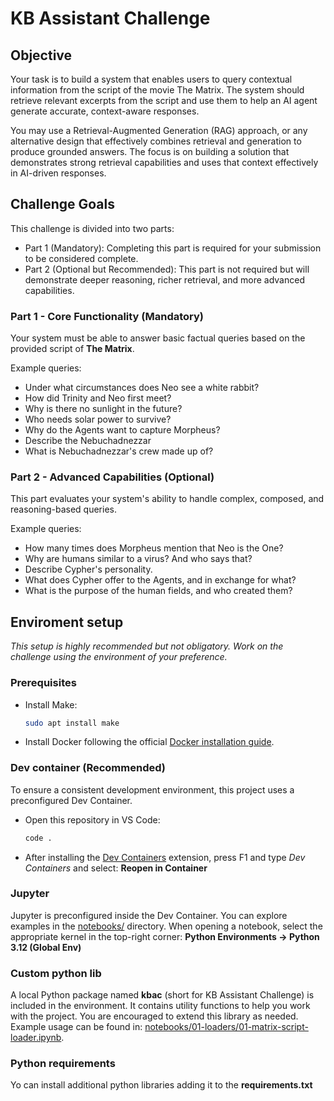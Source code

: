 # KB Assistant Challenge

## Objective

Your task is to build a system that enables users to query contextual information from the script of the movie The Matrix. The system should retrieve relevant excerpts from the script and use them to help an AI agent generate accurate, context-aware responses.

You may use a Retrieval-Augmented Generation (RAG) approach, or any alternative design that effectively combines retrieval and generation to produce grounded answers. The focus is on building a solution that demonstrates strong retrieval capabilities and uses that context effectively in AI-driven responses.

## Challenge Goals

This challenge is divided into two parts:

-   Part 1 (Mandatory): Completing this part is required for your submission to be considered complete.
-   Part 2 (Optional but Recommended): This part is not required but will demonstrate deeper reasoning, richer retrieval, and more advanced capabilities.

### Part 1 - Core Functionality (Mandatory)

Your system must be able to answer basic factual queries based on the provided script of **The Matrix**.

Example queries:

-   Under what circumstances does Neo see a white rabbit?
-   How did Trinity and Neo first meet?
-   Why is there no sunlight in the future?
-   Who needs solar power to survive?
-   Why do the Agents want to capture Morpheus?
-   Describe the Nebuchadnezzar
-   What is Nebuchadnezzar's crew made up of?

### Part 2 - Advanced Capabilities (Optional)

This part evaluates your system's ability to handle complex, composed, and reasoning-based queries.

Example queries:

-   How many times does Morpheus mention that Neo is the One?
-   Why are humans similar to a virus? And who says that?
-   Describe Cypher's personality.
-   What does Cypher offer to the Agents, and in exchange for what?
-   What is the purpose of the human fields, and who created them?

## Enviroment setup

_This setup is highly recommended but not obligatory. Work on the challenge using the environment of your preference._

### Prerequisites

-   Install Make:

    ```bash
    sudo apt install make
    ```

-   Install Docker following the official [Docker installation guide](https://docs.docker.com/engine/install/ubuntu/).

### Dev container (Recommended)

To ensure a consistent development environment, this project uses a preconfigured Dev Container.

-   Open this repository in VS Code:
    ```bash
    code .
    ```
-   After installing the [Dev Containers](https://marketplace.visualstudio.com/items?itemName=ms-vscode-remote.remote-containers) extension, press F1 and type _Dev Containers_ and select: **Reopen in Container**

### Jupyter

Jupyter is preconfigured inside the Dev Container.
You can explore examples in the [notebooks/](notebooks/) directory.
When opening a notebook, select the appropriate kernel in the top-right corner: **Python Environments -> Python 3.12 (Global Env)**

### Custom python lib

A local Python package named **kbac** (short for KB Assistant Challenge) is included in the environment. It contains utility functions to help you work with the project. You are encouraged to extend this library as needed. Example usage can be found in: [notebooks/01-loaders/01-matrix-script-loader.ipynb](notebooks/01-loaders/01-matrix-script-loader.ipynb).

### Python requirements

Yo can install additional python libraries adding it to the **requirements.txt**
